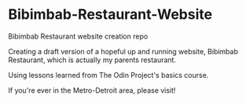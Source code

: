 # Bibimbab-Restaurant-Website
Bibimbab Restaurant website creation repo

Creating a draft version of a hopeful up and running website, Bibimbab Restaurant, which is actually my parents restaurant.

Using lessons learned from The Odin Project's basics course.

If you're ever in the Metro-Detroit area, please visit!
